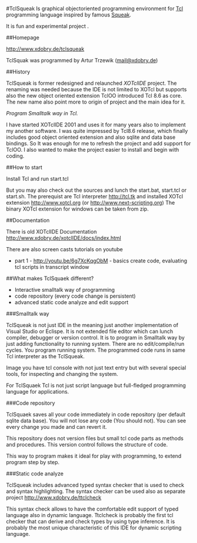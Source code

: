#TclSqueak
Is graphical objectoriented programming environment for [Tcl](http://tcl.tk) programming language inspired by famous [Squeak](http://www.squeak.org).

It is fun and experimental project . 

##Homepage

http://www.xdobry.de/tclsqueak

TclSquak was programmed by Artur Trzewik (mail@xdobry.de)

##History

TclSqueak is former redesigned and relaunched *XOTclIDE* project. The renaming was needed because the IDE is not limited to XOTcl
but supports also the new object oriented extension TclOO introduced Tcl 8.6 as core.
The new name also point more to origin of project and the main idea for it.

*Program Smalltalk way in Tcl.*

I have started XOTclIDE 2001 and uses it for many years also to implement my another software. I was quite impressed
by Tcl8.6 release, which finally includes good object oriented extension and also sqlite and data base bindings.
So It was enough for me to refresh the project and add support for TclOO.
I also wanted to make the project easier to install and begin with coding.

##How to start

Install Tcl and run start.tcl

But you may also check out the sources and lunch the start.bat, start.tcl or start.sh.
The prerequist are Tcl interpreter http://tcl.tk and installed XOTcl extension http://www.xotcl.org (or http://www.next-scripting.org)
The binary XOTcl extension for windows can be taken from zip.

##Documentation

There is old XOTclIDE Documentation http://www.xdobry.de/xotclIDE/docs/index.html

There are also screen casts tutorials on youtube
* part 1 - http://youtu.be/6g7XcKqgObM - basics create code, evaluating tcl scripts in transcript window

##What makes TclSquaek different?

* Interactive smalltalk way of programming
* code repository (every code change is persistent)
* advanced static code analyze and edit support

###Smalltalk way

TclSqueak is not just IDE in the meaning just another implementation of Visual Studio or Eclispe.
It is not extended file editor which can lunch compiler, debugger or version control.
It is to program in Smalltalk way by just adding functionality to running system.
There are no edit/compile/run cycles. You program running system. The programmed code runs in same
Tcl interpreter as the TclSqueak.

Image you have tcl console with not just text entry but with several special tools, for inspecting and changing
the system.

For TclSquaek Tcl is not just script language but full-fledged programming language for applications.

###Code repository

TclSquaek saves all your code immediately in code repository (per default sqlite data base). You will not lose
any code (You should not). You can see every change you made and can revert it.

This repository does not version files but small tcl code parts as methods and procedures.
This version control follows the structure of code.

This way to program makes it ideal for play with programming, to extend program step by step.

###Static code analyze

TclSqueak includes advanced typed syntax checker that is used to check and syntax highlighting.
The syntax checker can be used also as separate project http://www.xdobry.de/ttclcheck

This syntax check allows to have the comfortable edit support of typed language also in dynamic language.
Ttclcheck is probably the first tcl checker that can derive and check types by using type inference.
It is probably the most unique characteristic of this IDE for dynamic scripting language.
 
